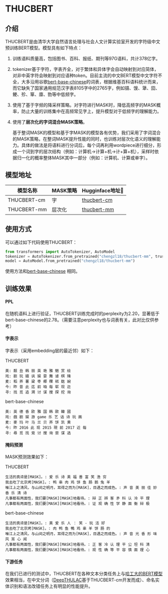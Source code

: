 # THUCBERT

## 介绍

THUCBERT是由清华大学自然语言处理与社会人文计算实验室开发的字符级中文预训练BERT模型。模型具有如下特点：

1. 训练语料质量高，包括图书、百科、报纸、期刊等97G语料，共计378亿字。

2. tokenizer基于字符，字表齐全，对于繁体和异体字会自动映射到对应简体，对非中英字符会映射到对应语种token。目前主流的中文BERT模型中文字符不全，大多沿用谷歌<a href="https://huggingface.co/bert-base-chinese">bert-base-chinese</a>的词表，根据维基百科语料统计而来，而它缺失了国家通用规范汉字表8105字中的2765字，例如镊、馊、犟、囵、鲠、殄、箪、廪、勠等中低频字。

3. 使用了基于字频的降采样策略。对字符进行MASK时，降低高频字的MASK概率，防止大量的训练集中在高频常见字上，提升模型对于低频字的理解能力。

4. 使用了**层次化的字词混合MASK策略**。

   基于整词MASK的模型和基于字MASK的模型各有优势，我们采用了字词混合的MASK策略，在整词MASK提升性能的同时，也训练对层次化语义的理解能力。具体的做法是将语料进行分词后，每个词再利用wordpiece进行细分，形成一个词到字的层次结构（例如：计算机→计算+机→计+算+机），采样时依据归一化的概率整体MASK其中一部分（例如：计算机、计算或单字）。

## 模型地址

| 模型名称    | MASK策略 | Hugginface地址🤗                                              |
| ----------- | -------- | ------------------------------------------------------------ |
| THUCBERT-cm | 字       | <a href="https://huggingface.co/chengzl18/thucbert-cm">thucbert-cm</a> |
| THUCBERT-mm | 层次化   | <a href="https://huggingface.co/chengzl18/thucbert-mm">thucbert-mm</a> |

## 使用方式

可以通过如下代码使用THUCBERT：

```python
from transformers import AutoTokenizer, AutoModel
tokenizer = AutoTokenizer.from_pretrained("chengzl18/thucbert-mm", trust_remote_code=True)
model = AutoModel.from_pretrained("chengzl18/thucbert-mm")
```

使用方法和<a href="https://huggingface.co/bert-base-chinese">bert-base-chinese</a> 相同。

## 训练效果

#### PPL

在随机语料上进行验证，THUCBERT训练完成时的perplexity为2.20，显著低于bert-base-chinese的2.78。（需要注意perplexity也与词表有关，此对比仅供参考）

#### 字表示

字表示（采用embedding层的最近邻）如下：

THUCBERT

```
美: 靓 丑 韩 丽 英 艳 雅 魅 赏 绘
戏: 剧 玩 嬉 讽 娱 耍 舞 谑 棋 赌
麦: 稻 荞 薯 粱 枣 椰 稞 秫 麸 豌
今: 昨 昔 此 迄 前 咱 每 崭 现 迩
寻: 找 觅 追 溯 讨 谋 搜 探 挖 询
```

bert-base-chinese

```
美: 英 德 香 欧 雅 国 韩 歐 韓 國
戏: 戲 剧 娱 游 game 乐 艺 话 诗 玩 画
麦: 麥 玛 叶 马 兰 贝 荞 饼 凯 黄
今: 昨 2016 此 现 2015 現 前 2017 近 每
寻: 尋 觅 找 覓 讨 搜 询 尝 谋 选
```

#### 掩码预测

MASK预测效果如下：

THUCBERT

```
生活的真谛是[MASK]。: 爱 乐 诗 美 福 善 富 笑 渔 穷
我去吃了北京烤[MASK]。: 鸭 串 肉 鸡 饼 鱼 肠 鹅 兔 羊
唯江上之清风，与山间之明月，耳得之而为[MASK]，目遇之而成色。: 声 音 美 丽 佳 妙 香 乐 清 诗
凡事都有两面性，我们要[MASK][MASK]地看待。: 辩 正 辨 客 矛 科 认 冷 平 理
凡事都有两面性，我们要[MASK][MASK]地看待。: 证 观 确 性 学 静 面 衡 辩 极
```

bert-base-chinese

```
生活的真谛是[MASK]。: 美 爱 乐 人 ： 笑 - 玩 活 好
我去吃了北京烤[MASK]。: 肉 鸭 鱼 鴨 鸡 串 羊 饼 肠 的
唯江上之清风，与山间之明月，耳得之而为[MASK]，目遇之而成色。: 声 音 光 香 形 味 风 耳 心 闻
凡事都有两面性，我们要[MASK][MASK]地看待。: 正 客 冷 认 理 平 公 坦 科 清
凡事都有两面性，我们要[MASK][MASK]地看待。: 观 性 确 等 平 容 慎 面 理 心
```

#### 下游任务

在我们已进行的测试中，THUCBERT在各种文本分类任务上与[哈工大的BERT模型](https://huggingface.co/hfl/chinese-bert-wwm-ext)效果相当，在中文分词（[DeepTHULAC](https://github.com/thunlp/DeepTHULAC)基于THUCBERT-cm开发而成）、命名实体识别和语法改错任务上有明显的性能提升。

